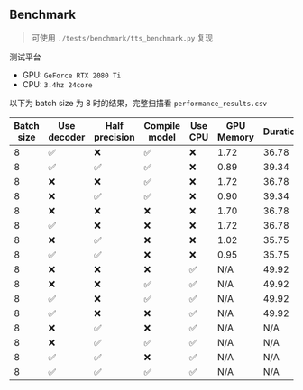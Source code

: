## Benchmark

> 可使用 `./tests/benchmark/tts_benchmark.py` 复现

测试平台

- GPU: `GeForce RTX 2080 Ti`
- CPU: `3.4hz 24core`

以下为 batch size 为 8 时的结果，完整扫描看 `performance_results.csv`

| Batch size | Use decoder | Half precision | Compile model | Use CPU | GPU Memory | Duration | RTF  |
| ---------- | ----------- | -------------- | ------------- | ------- | ---------- | -------- | ---- |
| 8          | ✅          | ❌             | ✅            | ❌      | 1.72       | 36.78    | 0.22 |
| 8          | ✅          | ✅             | ✅            | ❌      | 0.89       | 39.34    | 0.24 |
| 8          | ❌          | ❌             | ✅            | ❌      | 1.72       | 36.78    | 0.23 |
| 8          | ❌          | ✅             | ✅            | ❌      | 0.90       | 39.34    | 0.24 |
| 8          | ❌          | ❌             | ❌            | ❌      | 1.70       | 36.78    | 0.29 |
| 8          | ✅          | ❌             | ❌            | ❌      | 1.72       | 36.78    | 0.29 |
| 8          | ❌          | ✅             | ❌            | ❌      | 1.02       | 35.75    | 0.40 |
| 8          | ✅          | ✅             | ❌            | ❌      | 0.95       | 35.75    | 0.40 |
| 8          | ❌          | ❌             | ❌            | ✅      | N/A        | 49.92    | 0.58 |
| 8          | ❌          | ❌             | ✅            | ✅      | N/A        | 49.92    | 0.58 |
| 8          | ✅          | ❌             | ✅            | ✅      | N/A        | 49.92    | 0.58 |
| 8          | ✅          | ❌             | ❌            | ✅      | N/A        | 49.92    | 0.60 |
| 8          | ❌          | ✅             | ❌            | ✅      | N/A        | N/A      | N/A  |
| 8          | ❌          | ✅             | ✅            | ✅      | N/A        | N/A      | N/A  |
| 8          | ✅          | ✅             | ❌            | ✅      | N/A        | N/A      | N/A  |
| 8          | ✅          | ✅             | ✅            | ✅      | N/A        | N/A      | N/A  |
